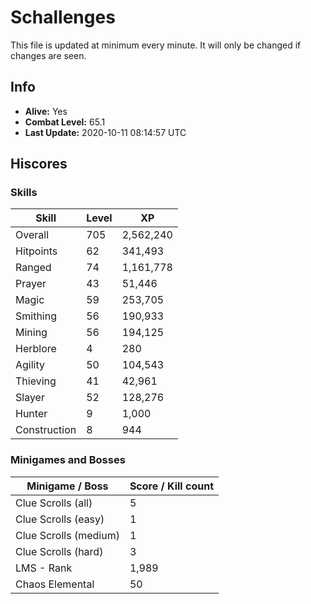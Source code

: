 # Schallenges

This file is updated at minimum every minute. It will only be changed if changes are seen.

## Info

 - **Alive:** Yes
 - **Combat Level:** 65.1
 - **Last Update:** 2020-10-11 08:14:57 UTC

## Hiscores

### Skills

| Skill | Level | XP |
|--|--|--|
| Overall | 705 | 2,562,240 |
| Hitpoints | 62 | 341,493 |
| Ranged | 74 | 1,161,778 |
| Prayer | 43 | 51,446 |
| Magic | 59 | 253,705 |
| Smithing | 56 | 190,933 |
| Mining | 56 | 194,125 |
| Herblore | 4 | 280 |
| Agility | 50 | 104,543 |
| Thieving | 41 | 42,961 |
| Slayer | 52 | 128,276 |
| Hunter | 9 | 1,000 |
| Construction | 8 | 944 |

### Minigames and Bosses

| Minigame / Boss | Score / Kill count |
|--|--|
| Clue Scrolls (all) | 5 |
| Clue Scrolls (easy) | 1 |
| Clue Scrolls (medium) | 1 |
| Clue Scrolls (hard) | 3 |
| LMS - Rank | 1,989 |
| Chaos Elemental | 50 |
